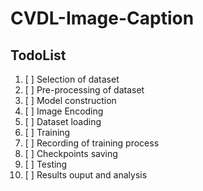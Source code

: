 # CVDL-Image-Caption
## TodoList
1. [ ] Selection of dataset
2. [ ] Pre-processing of dataset
3. [ ] Model construction
4. [ ] Image Encoding
5. [ ] Dataset loading
6. [ ] Training
7. [ ] Recording of training process
8. [ ] Checkpoints saving
9. [ ] Testing
10. [ ] Results ouput and analysis 
